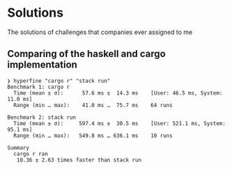 # Solutions

The solutions of challenges that companies ever assigned to me

## Comparing of the haskell and cargo implementation

```shell
❯ hyperfine "cargo r" "stack run"
Benchmark 1: cargo r
  Time (mean ± σ):      57.6 ms ±  14.3 ms    [User: 46.5 ms, System: 11.0 ms]
  Range (min … max):    41.0 ms …  75.7 ms    64 runs

Benchmark 2: stack run
  Time (mean ± σ):     597.4 ms ±  30.5 ms    [User: 521.1 ms, System: 95.1 ms]
  Range (min … max):   549.8 ms … 636.1 ms    10 runs

Summary
  cargo r ran
   10.36 ± 2.63 times faster than stack run
```
